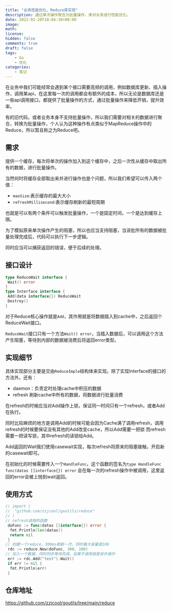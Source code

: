 ```yaml
---
title: "业务性能优化，Reduce库实现"
description: 通过单次操作聚合为批量操作，来对业务进行性能优化。
date: 2022-02-20T18:04:30+08:00
image: 
math: 
license: 
hidden: false
comments: true
draft: false
tags: 
    - Go
    - 优化
categories: 
    - 笔记
---
```


在业务中我们可能经常会遇到某个接口需要高频的调用，例如数据库更新、插入操作，调用某api，在这里每一次的调用都会有额外的成本，所以无论是数据库还是一些api调用接口，都提供了批量操作的方式，通过批量操作来降低开销，提升效率。

有的旧代码，或者业务本身不支持批量操作，所以我们需要对相关的数据进行聚合，转换为批量操作，个人认为这种操作有点类似于MapReduce操作中的Reduce，所以暂且称之为Reduce吧。

## 需求

提供一个缓存，每次将单次的操作加入到这个缓存中，之后一次性从缓存中取出所有的数据，进行批量操作。

当然何时将缓存全部取出来并进行操作也是个问题，所以我们希望可以传入两个值：

* `maxSize`:表示缓存的最大大小
* `refreshMillisecond`:表示缓存刷新的最短周期

也就是可以有两个条件可以触发批量操作，一个是固定时间，一个是达到缓存上限。

为了模拟原来单次操作产生的阻塞，所以也应当支持阻塞，当该批所有的数据被批量处理完成后，代码可以执行下一步逻辑。

同时应当可以捕获返回的错误，便于后续的处理。

## 接口设计

```go
type ReduceWait interface {
 Wait() error
}
type Interface interface {
 Add(data interface{}) ReduceWait
 Destroy()
}
```

对于Reduce核心操作就是`Add`，其作用就是将数据插入到cache中，之后返回个ReduceWait接口。

`ReduceWait`接口只有一个方法`Wait() error`，当插入数据后，可以调用这个方法产生阻塞，等待到内部的数据被消费后将返回error类型。

## 实现细节

具体实现部分主要是交由`ReduceImple`结构体来实现。除了实现Interface的接口的方法外，还有：

* daemon：负责定时处理cache中积压的数据
* refresh 刷新cache中所有的数据，将数据进行批量消费

在refresh的时候应当对Add操作上锁，保证同一时间只有一个refresh，或者Add在执行。

同时比较麻烦的地方是调用Add的时候可能会因为Cache满了调用refresh，调用refresh的时候要保证没有其他的Add改变cache，所以Add需要一把锁
而refresh需要一把读写锁，其中refresh的读锁给Add。

Add返回的Wait我们使用casewait实现，每次refresh将原来的阻塞接触，开启新的casewait即可。

在初始化的时候需要传入一个`HandleFunc`，这个函数的签名为`type HandleFunc func(datas []interface{}) error`
会在每一次的refresh操作中被调用，这里返回的error会被上抛到wait返回。

## 使用方式

```go
// import (
//  "github.com/zzjcool/goutils/reduce"
// )
// refresh调用的函数
 doFunc := func(datas []interface{}) error {
  fmt.Println(len(datas))
  return nil
 }
// 创建一个reduce，300ms刷新一次，同时最大容量是100
 rdc := reduce.New(doFunc, 300, 100)
// 加入一个数据，同时同步等待完成，如果不调用就是异步操作
 err := rdc.Add("test").Wait()
 if err != nil {
  fmt.Println(err)
 }
```

## 仓库地址

https://github.com/zzjcool/goutils/tree/main/reduce